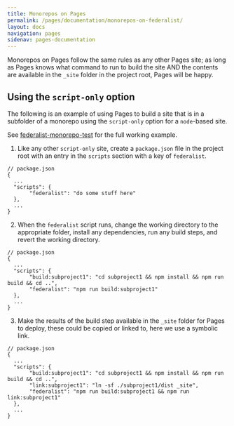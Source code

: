 ```yaml
---
title: Monorepos on Pages
permalink: /pages/documentation/monorepos-on-federalist/
layout: docs
navigation: pages
sidenav: pages-documentation
---
```



Monorepos on Pages follow the same rules as any other Pages site; as long as Pages knows what command to run to build the site AND the contents are available in the `_site` folder in the project root, Pages will be happy.

## Using the `script-only` option

The following is an example of using Pages to build a site that is in a subfolder of a monorepo using the `script-only` option for a `node`-based site.

See [federalist-monorepo-test](https://github.com/18F/federalist-monorepo-test) for the full working example.

1. Like any other `script-only` site, create a `package.json` file in the project root with an entry in the `scripts` section with a key of `federalist`.
```
// package.json
{
  ...
  "scripts": {
       "federalist": "do some stuff here"
  },
  ...
}
```

2. When the `federalist` script runs, change the working directory to the appropriate folder, install any dependencies, run any build steps, and revert the working directory.
```
// package.json
{
  ...
  "scripts": {
       "build:subproject1": "cd subproject1 && npm install && npm run build && cd ..",
       "federalist": "npm run build:subproject1"
  },
  ...
}
```

3. Make the results of the build step available in the `_site` folder for Pages to deploy, these could be copied or linked to, here we use a symbolic link.
```
// package.json
{
  ...
  "scripts": {
       "build:subproject1": "cd subproject1 && npm install && npm run build && cd ..",
       "link:subproject1": "ln -sf ./subproject1/dist _site",
       "federalist": "npm run build:subproject1 && npm run link:subproject1"
  },
  ...
}
```
